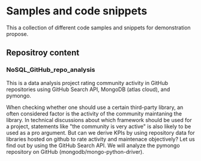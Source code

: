 # Samples and code snippets
This a collection of different code samples and snippets for demonstration propose.

## Repositroy content
### NoSQL_GitHub_repo_analysis
This is a data analysis project rating community activity in GitHub repositories using GitHub Search API, MongoDB (atlas cloud), and pymongo.

When checking whether one should use a certain third-party library, an often considered factor is the activity of the community maintaning the library. In technical discussions about which framework should be used for a project, statements like "the community is very active" is also likely to be used as a pro argument. But can we derive KPIs by using repository data for libraries hosted on github to rate activity and maintenace objectively? Let us find out by using the GitHub Search API.
We will analyze the pymongo repository on GitHub (mongodb/mongo-python-driver).
